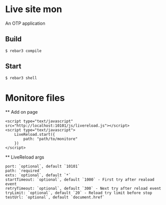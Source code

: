 Live site mon
=====

An OTP application

Build
-----

    $ rebar3 compile

Start
-----
    
    $ rebar3 shell


Monitore files
==============

** Add on page

    <script type="text/javascript" src="http://localhost:10101/js/livereload.js"></script>
    <script type="text/javascript">
        LiveReload.start({
            path: "path/to/monitore"
        })          
    </script>
    

** LiveReload args

    port: `optional`, default `10101`
    path: `required`
    exts: `optional`, default `*`
    startTimeout: `optional`, default `1000` - First try after reaload event
    retryTimeout: `optional`, default `300` - Next try after reload event
    tryLimit: `optional`, default `20` - Reload try limit before stop
    testUrl: `optional`, default `document.href`
